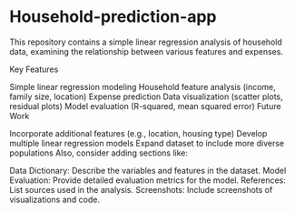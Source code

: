 # Household-prediction-app

This repository contains a simple linear regression analysis of household data, examining the relationship between various features and expenses.

Key Features

Simple linear regression modeling
Household feature analysis (income, family size, location)
Expense prediction
Data visualization (scatter plots, residual plots)
Model evaluation (R-squared, mean squared error)
Future Work

Incorporate additional features (e.g., location, housing type)
Develop multiple linear regression models
Expand dataset to include more diverse populations
Also, consider adding sections like:

Data Dictionary: Describe the variables and features in the dataset.
Model Evaluation: Provide detailed evaluation metrics for the model.
References: List sources used in the analysis.
Screenshots: Include screenshots of visualizations and code.
